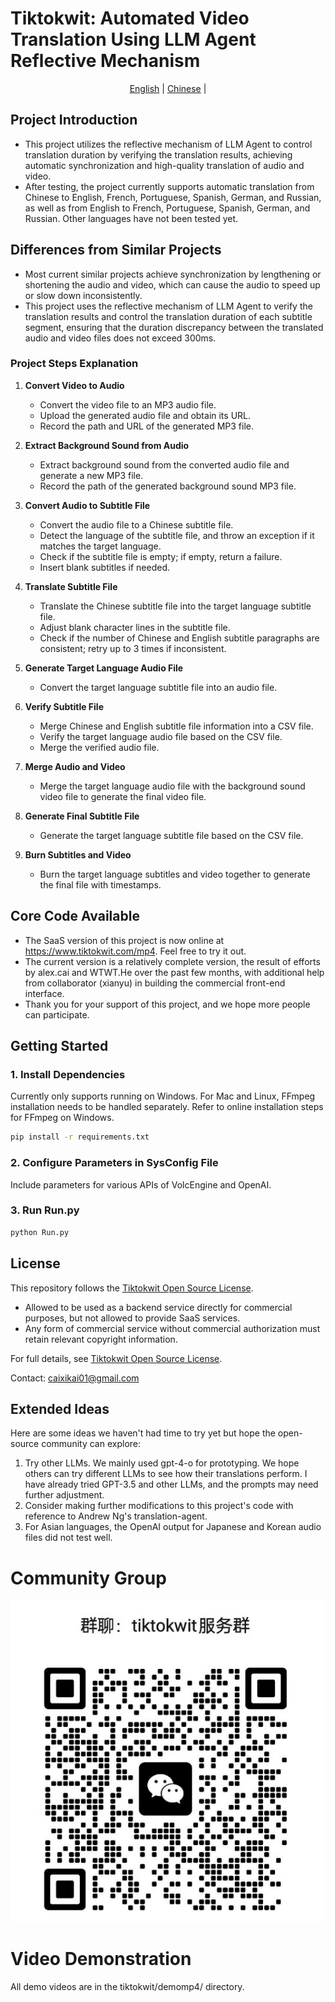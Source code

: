 
# Tiktokwit: Automated Video Translation Using LLM Agent Reflective Mechanism
<p align="center">
  <a href="./README.md">English</a> |
  <a href="./README_CN.md">Chinese</a> |
</p>

## Project Introduction
- This project utilizes the reflective mechanism of LLM Agent to control translation duration by verifying the translation results, achieving automatic synchronization and high-quality translation of audio and video.
- After testing, the project currently supports automatic translation from Chinese to English, French, Portuguese, Spanish, German, and Russian, as well as from English to French, Portuguese, Spanish, German, and Russian. Other languages have not been tested yet.

## Differences from Similar Projects
- Most current similar projects achieve synchronization by lengthening or shortening the audio and video, which can cause the audio to speed up or slow down inconsistently.
- This project uses the reflective mechanism of LLM Agent to verify the translation results and control the translation duration of each subtitle segment, ensuring that the duration discrepancy between the translated audio and video files does not exceed 300ms.

### Project Steps Explanation
1. **Convert Video to Audio**
   - Convert the video file to an MP3 audio file.
   - Upload the generated audio file and obtain its URL.
   - Record the path and URL of the generated MP3 file.

2. **Extract Background Sound from Audio**
   - Extract background sound from the converted audio file and generate a new MP3 file.
   - Record the path of the generated background sound MP3 file.

3. **Convert Audio to Subtitle File**
   - Convert the audio file to a Chinese subtitle file.
   - Detect the language of the subtitle file, and throw an exception if it matches the target language.
   - Check if the subtitle file is empty; if empty, return a failure.
   - Insert blank subtitles if needed.

4. **Translate Subtitle File**
   - Translate the Chinese subtitle file into the target language subtitle file.
   - Adjust blank character lines in the subtitle file.
   - Check if the number of Chinese and English subtitle paragraphs are consistent; retry up to 3 times if inconsistent.

5. **Generate Target Language Audio File**
   - Convert the target language subtitle file into an audio file.

6. **Verify Subtitle File**
   - Merge Chinese and English subtitle file information into a CSV file.
   - Verify the target language audio file based on the CSV file.
   - Merge the verified audio file.

7. **Merge Audio and Video**
   - Merge the target language audio file with the background sound video file to generate the final video file.

8. **Generate Final Subtitle File**
   - Generate the target language subtitle file based on the CSV file.

9. **Burn Subtitles and Video**
   - Burn the target language subtitles and video together to generate the final file with timestamps.

## Core Code Available
- The SaaS version of this project is now online at https://www.tiktokwit.com/mp4. Feel free to try it out.
- The current version is a relatively complete version, the result of efforts by alex.cai and WTWT.He over the past few months, with additional help from collaborator (xianyu) in building the commercial front-end interface.
- Thank you for your support of this project, and we hope more people can participate.

## Getting Started
### 1. Install Dependencies
Currently only supports running on Windows. For Mac and Linux, FFmpeg installation needs to be handled separately.
Refer to online installation steps for FFmpeg on Windows.

```sh
pip install -r requirements.txt
```

### 2. Configure Parameters in SysConfig File
Include parameters for various APIs of VolcEngine and OpenAI.

### 3. Run Run.py
```sh
python Run.py
```

## License

This repository follows the [Tiktokwit Open Source License](https://github.com/caixikai/tiktokwit/blob/main/LICENSE).

- Allowed to be used as a backend service directly for commercial purposes, but not allowed to provide SaaS services.
- Any form of commercial service without commercial authorization must retain relevant copyright information.

For full details, see [Tiktokwit Open Source License](https://github.com/caixikai/tiktokwit/blob/main/LICENSE).

Contact: caixikai01@gmail.com

## Extended Ideas
Here are some ideas we haven't had time to try yet but hope the open-source community can explore:

1. Try other LLMs. We mainly used gpt-4-o for prototyping. We hope others can try different LLMs to see how their translations perform. I have already tried GPT-3.5 and other LLMs, and the prompts may need further adjustment.
2. Consider making further modifications to this project's code with reference to Andrew Ng's translation-agent.
3. For Asian languages, the OpenAI output for Japanese and Korean audio files did not test well.

# Community Group
<img src="https://github.com/caixikai/tiktokwit/blob/main/weixin.jpg?raw=true" alt="WeChat Group QR Code" width="500">

# Video Demonstration
All demo videos are in the tiktokwit/demomp4/ directory.
